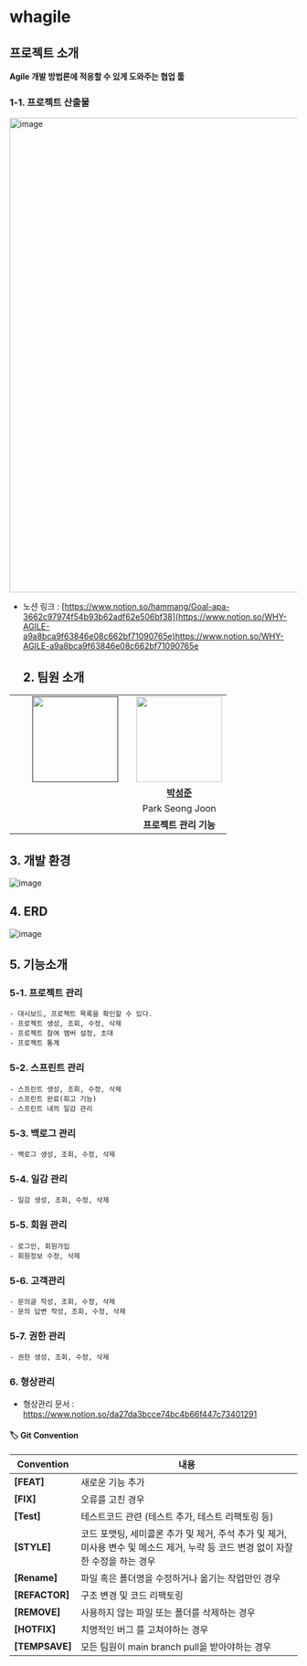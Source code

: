# whagile
## 프로젝트 소개 
**Agile 개발 방법론에 적응할 수 있게 도와주는 협업 툴**
### 1-1. 프로젝트 산출물
<img width="831" alt="image" src="https://github.com/myrhymetree/whagile/assets/94158097/3be39555-b319-4285-ac99-1493130cd994">

* 노션 링크 : [https://www.notion.so/hammang/Goal-apa-3662c97974f54b93b62adf62e506bf38](https://www.notion.so/WHY-AGILE-a9a8bca9f63846e08c662bf71090765e)https://www.notion.so/WHY-AGILE-a9a8bca9f63846e08c662bf71090765e

  ## 2. 팀원 소개
<table>
  <tr>
    <td align="center"><a href="" width="150px;" alt="">
    <td align="center"><a href="" width="150px;" alt="">
    <td align="center"><a href=""><img src="" width="150px;" alt="">
    <td align="center"><a href=""><img src=" width="150px;" alt="">
    <td align="center"><a href="https://github.com/myrhymetree"><img src="https://avatars.githubusercontent.com/myrhymetree" width="150px;" alt="">
    </td>
  </tr>
  <tr>
    <td align="center"><a href=""><b></b></td>
    <td align="center"><a href=""><b></b></td>
    <td align="center"><a href=""><b></b></td>
    <td align="center"><a href=""><b></b></td>
    <td align="center"><a href="https://github.com/myrhymetree"><b>박성준</b></td>
  </tr>

  <tr>
    <td align="center"></td>
    <td align="center"></td>
    <td align="center"></td>
    <td align="center"></td>
    <td align="center">Park Seong Joon</td>
  </tr>
    <tr>
    <td align="center"><strong></strong></td>
    <td align="center"><strong></strong></td>
    <td align="center"><strong></strong></td>
    <td align="center"><strong></strong></td>
    <td align="center"><strong>프로젝트 관리 기능</strong></td>
  </tr>
</table>

## 3. 개발 환경
![image](https://github.com/myrhymetree/whagile/assets/94158097/f2628832-410e-4684-923a-1c6f3ebb88e8)

## 4. ERD
![image](https://github.com/myrhymetree/whagile/assets/94158097/5d455d1a-9539-4485-a386-4eaf541f1d36)

## 5. 기능소개
### 5-1. 프로젝트 관리
    - 대시보드, 프로젝트 목록을 확인할 수 있다.
    - 프로젝트 생성, 조회, 수정, 삭제
    - 프로젝트 참여 멤버 설정, 초대
    - 프로젝트 통계
### 5-2. 스프린트 관리
    - 스프린트 생성, 조회, 수정, 삭제
    - 스프린트 완료(회고 기능)
    - 스프린트 내의 일감 관리
### 5-3. 백로그 관리
    - 백로그 생성, 조회, 수정, 삭제 
### 5-4. 일감 관리
    - 일감 생성, 조회, 수정, 삭제 
### 5-5. 회원 관리
    - 로그인, 회원가입
    - 회원정보 수정, 삭제
### 5-6. 고객관리
    - 문의글 작성, 조회, 수정, 삭제
    - 문의 답변 작성, 조회, 수정, 삭제
### 5-7. 권한 관리 
    - 권한 생성, 조회, 수정, 삭제 

### 6. 형상관리

* 형상관리 문서 : https://www.notion.so/da27da3bcce74bc4b66f447c73401291

#### 🏷️ Git Convention
| **Convention**  | **내용**                                                         |
|-----------------|----------------------------------------------------------------|
| **[FEAT]**        | 새로운 기능 추가                                                      |
| **[FIX]**         | 오류를 고친 경우                                                          |
| **[Test]**        |  테스트코드 관련 (테스트 추가, 테스트 리팩토링 등)     |
| **[STYLE]**     | 코드 포맷팅, 세미콜론 추가 및 제거, 주석 추가 및 제거,  미사용 변수 및 메소드 제거, 누락 등 코드 변경 없이 자잘한 수정을 하는 경우               |
| **[Rename]**      | 파일 혹은 폴더명을 수정하거나 옮기는 작업만인 경우                                   |
| **[REFACTOR]**      | 구조 변경 및 코드 리팩토링                                            |
| **[REMOVE]**      | 사용하지 않는 파일 또는 폴더를 삭제하는 경우                                            |
| **[HOTFIX]** | 치명적인 버그 를 고쳐야하는 경우                                                  |
| **[TEMPSAVE]** | 모든 팀원이 main branch pull을 받아야하는 경우                                         |
